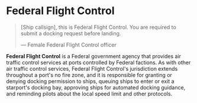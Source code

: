 # Federal Flight Control
> 
> 
> [Ship callsign], this is Federal Flight Control. You are required to submit a docking request before landing.
> 
> 
> — Female Federal Flight Control officer
> 

**Federal Flight Control** is a Federal government agency that provides air traffic control services at ports controlled by Federal factions. As with other air traffic control services, Federal Flight Control's jurisdiction extends throughout a port's no fire zone, and it is responsible for granting or denying docking permission to ships, queuing ships to enter or exit a starport's docking bay, approving ships for automated docking guidance, and reminding pilots about the local speed limit and other protocols.
